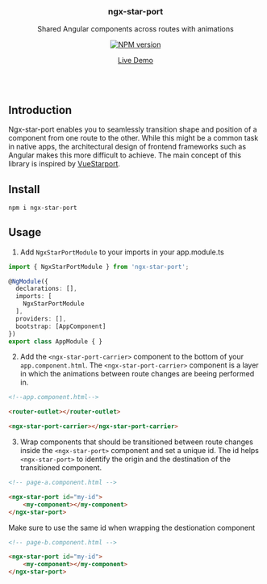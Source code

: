 <br>
<br>

<h3 align="center">ngx-star-port</h3>

<p align="center">
Shared Angular components across routes with animations
</p>

<p align="center"><a href="https://www.npmjs.com/package/ngx-star-port"><img src="https://img.shields.io/npm/v/ngx-star-port?color=2c7dd1&amp;label=" alt="NPM version"></a></p>

<p align="center"><a href="https://kasual1.github.io/ngx-star-port/master">Live Demo</a></p>

<br>
<br>

## Introduction

Ngx-star-port enables you to seamlessly transition shape and position of a component from one route to the other. While this might be a common task in native apps, the architectural design of frontend frameworks such as Angular makes this more difficult to achieve. The main concept of this library is inspired by <a href="https://github.com/antfu/vue-starport">VueStarport</a>.

## Install

```
npm i ngx-star-port
```

## Usage

1. Add `NgxStarPortModule` to your imports in your app.module.ts

```typescript
import { NgxStarPortModule } from 'ngx-star-port';

@NgModule({
  declarations: [],
  imports: [
    NgxStarPortModule
  ],
  providers: [],
  bootstrap: [AppComponent]
})
export class AppModule { }
```

2. Add the `<ngx-star-port-carrier>` component to the bottom of your `app.component.html`. The `<ngx-star-port-carrier>` component is a layer in which the animations between route changes are beeing performed in.

```html
<!--app.component.html-->

<router-outlet></router-outlet>

<ngx-star-port-carrier></ngx-star-port-carrier>
```

3. Wrap components that should be transitioned between route changes inside the `<ngx-star-port>` component and set a unique id. The id helps `<ngx-star-port>` to identify the origin and the destination of the transitioned component.

```html
<!-- page-a.component.html -->

<ngx-star-port id="my-id">
    <my-component></my-component>
</ngx-star-port>
```
Make sure to use the same id when wrapping the destionation component

```html
<!-- page-b.component.html -->

<ngx-star-port id="my-id">
    <my-component></my-component>
</ngx-star-port>
```



